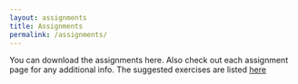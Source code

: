 ```yaml
---
layout: assignments
title: Assignments
permalink: /assignments/
---
```

You can download the assignments here. Also check out each assignment page for any additional info.
The suggested exercises are listed [here](/_images/suggested_exercise.jpg)
